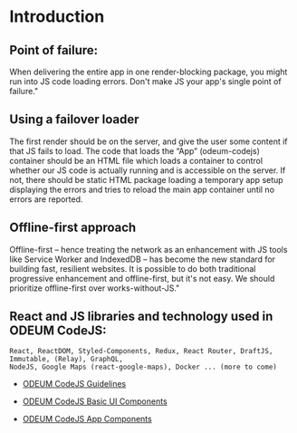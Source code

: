 # Introduction

## Point of failure:

When delivering the entire app in one render-blocking package, you might run into JS code loading errors. Don't make JS your app's single point of failure."

## Using a failover loader
The first render should be on the server, and give the user some content if that JS fails to load. The code that loads the “App” (odeum-codejs) container should be an HTML file which loads a container to control whether our JS code is actually running and is accessible on the server. If not, there should be static HTML package loading a temporary app setup displaying the errors and tries to reload the main app container until no errors are reported.

## Offline-first approach
Offline-first – hence treating the network as an enhancement with JS tools like Service Worker and IndexedDB – has become the new standard for building fast, resilient websites. It is possible to do both traditional progressive enhancement and offline-first, but it's not easy. We should prioritize offline-first over works-without-JS."

## React and JS libraries and technology used in ODEUM CodeJS:

```
React, ReactDOM, Styled-Components, Redux, React Router, DraftJS, Immutable, (Relay), GraphQL, 
NodeJS, Google Maps (react-google-maps), Docker ... (more to come)
```

* <a href="./Guidelines.md" target="_blank">ODEUM CodeJS Guidelines</a>

* <a href="./BasicUIComponents.md" target="_blank">ODEUM CodeJS Basic UI Components</a>

* <a href="./AppComponents.md" target="_blank">ODEUM CodeJS App Components</a>
